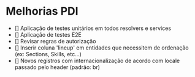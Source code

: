 # Melhorias PDI
- [] Aplicação de testes unitários em todos resolvers e services
- [] Aplicação de testes E2E
- [] Revisar regras de autorização
- [] Inserir coluna 'lineup' em entidades que necessitem de ordenação (ex: Sections, Skills, etc...)
- [] Novos registros com internacionalização de acordo com locale passado pelo header (padrão: br)
